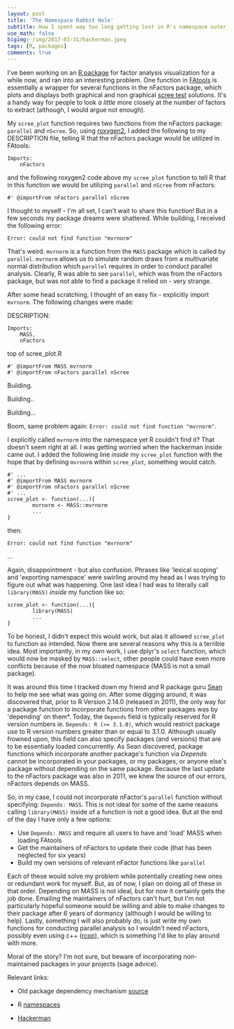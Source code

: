```yaml
---
layout: post
title: 'The Namespace Rabbit Hole'
subtitle: How I spent way too long getting lost in R's namespace outer space, and made it back alive
use_math: false
bigimg: /img/2017-03-31/hackerman.jpeg
tags: [R, packages]
comments: true
---
```



I've been working on an [R package](https://github.com/mattkcole/FAtools) for factor analysis visualization for a while now, and ran into an interesting problem. One function in [FAtools](https://github.com/mattkcole/FAtools) is essentially a wrapper for several functions in the nFactors package, which plots and displays both graphical and non graphical [scree test](http://econtent.hogrefe.com/doi/abs/10.1027/1614-2241/a000051?journalCode=med) solutions. It's a handy way for people to look *a little* more closely at the number of factors to extract (although, I would argue not enough).

My `scree_plot` function requires two functions from the nFactors package: `parallel` and `nScree`. So, using [roxygen2](https://cran.r-project.org/web/packages/roxygen2/vignettes/roxygen2.html), I added the following to my DESCRIPTION file, telling R that the nFactors package would be utilized in FAtools:

```
Imports:
    nFactors
```

and the following roxygen2 code above my `scree_plot` function to tell R that in this function we would be utilizing `parallel` and `nScree` from nFactors:

```
#' @importFrom nFactors parallel nScree
```

I thought to myself - I'm all set, I can't wait to share this function! But in a few seconds my package dreams were shattered. While building, I received the following error:

```
Error: could not find function "mvrnorm"
```

That's weird. `mvrnorm` is a function from the `MASS` package which is called by `parallel`. `mvrnorm` allows us to simulate random draws from a multivariate normal distribution which `parallel` requires in order to conduct parallel analysis. Clearly, R was able to see `parallel`, which was from the nFactors package, but was not able to find a package it relied on - very strange.

After some head scratching, I thought of an easy fix - explicitly import `mvrnorm`. The following changes were made:

DESCRIPTION:

```
Imports:
    MASS,
    nFactors
```

top of scree_plot.R

```
#' @importFrom MASS mvrnorm
#' @importFrom nFactors parallel nScree

```

Building.

Building..

Building...

Boom, same problem again: `Error: could not find function "mvrnorm"`.

I explicitly called `mvrnorm` into the namespace yet R couldn't find it? That doesn't seem right at all. I was getting worried when the hackerman inside came out. I added the following line *inside* my `scree_plot` function with the hope that by defining `mvrnorm` within `scree_plot`, something would catch.

```
#' ...
#' @importFrom MASS mvrnorm
#' @importFrom nFactors parallel nScree
#' ...
scree_plot <- function(...){
        mvrnorm <- MASS::mvrnorm
        ...
}
```

then:

```
Error: could not find function "mvrnorm"
```

...

Again, disappointment - but also confusion. Phrases like 'lexical scoping' and 'exporting namespace' were swirling around my head as I was trying to figure out what was happening. One last idea I had was to literally call `library(MASS)` _inside_ my function like so:

```
scree_plot <- function(...){
        library(MASS)
        ...
}
```

To be honest, I didn't expect this would work, but alas it allowed `scree_plot` to function as intended. Now there are several reasons why this is a terrible idea. Most importantly, in my own work, I use dplyr's `select` function, which would now be masked by `MASS::select`, other people could have even more conflicts because of the now bloated namespace (MASS is not a small package).

It was around this time I tracked down my friend and R package guru [Sean](http://seankross.com/) to help me see what was going on. After some digging around, it was discovered that, prior to R Version 2.14.0 (released in 2011), the only way for a package function to incorporate functions from other packages was by 'depending' on them\*. Today, the `Depends` field is typically reserved for R version numbers ie. `Depends: R (>= 3.1.0)`, which would restrict package use to R version numbers greater than or equal to 3.1.0. Although usually frowned upon, this field can also specify packages (and versions) that are to be essentially loaded concurrently. As Sean discovered, package functions which incorporate another package's function via *Depends* cannot be incorporated in your packages, or my packages, or anyone else's package without depending on the same package. Because the last update to the nFactors package was also in 2011, we knew the source of our errors, nFactors depends on MASS.

So, in my case, I could not incorporate nFactor's `parallel` function without specifying: `Depends: MASS`. This is not ideal for some of the same reasons calling `library(MASS)` inside of a function is not a good idea. But at the end of the day I have only a few options:

* Use `Depends: MASS` and require all users to have and 'load' MASS when loading FAtools
* Get the maintainers of nFactors to update their code (that has been neglected for six years)
* Build my own versions of relevant nFactor functions like `parallel`

Each of these would solve my problem while potentially creating new ones or redundant work for myself. But, as of now, I plan on doing all of these in that order. Depending on MASS is not ideal, but for now it certainly gets the job done. Emailing the maintainers of nFactors can't hurt, but I'm not particularly hopeful someone would be willing and able to make changes to their package after 6 years of dormancy (although I would be willing to help). Lastly, something I will also probably do, is just write my own functions for conducting parallel analysis so I wouldn't need nFactors, possibly even using c++ ([rcpp](http://www.rcpp.org/)), which is something I'd like to play around with more.


Moral of the story? I'm not sure, but beware of incorporating non-maintained packages in your projects (sage advice).


Relevant links:

* Old package dependency mechanism [source](http://r-pkgs.had.co.nz/description.html)

* R [namespaces](http://r-pkgs.had.co.nz/namespace.html)

* [Hackerman](https://www.youtube.com/watch?v=fQGbXmkSArs&ab_channel=mrfyote)

